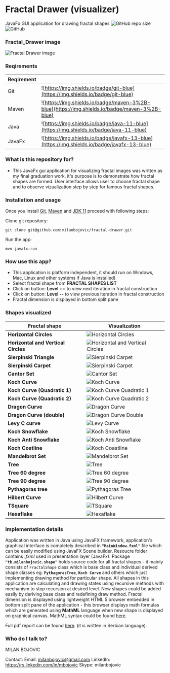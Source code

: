 # Fractal Drawer (visualizer) #
 JavaFx GUI application for drawing fractal shapes
![GitHub repo size](https://img.shields.io/github/repo-size/milanbojovic/fractal-drawer) ![GitHub](https://img.shields.io/github/license/milanbojovic/kaggle-kobe-bryant-shot-selection)

### Fractal_Drawer image ###
![Fractal Drawer image](images/fractal-drawer-demonstration.gif)

  ### Reqirements
|Reqirement||
|--|--|
|Git|![https://img.shields.io/badge/git-blue](https://img.shields.io/badge/git-blue)|
|Maven|![https://img.shields.io/badge/maven-3%2B-blue](https://img.shields.io/badge/maven-3%2B-blue)|
|Java|![https://img.shields.io/badge/java-11-blue](https://img.shields.io/badge/java-11-blue)|
|JavaFx|![https://img.shields.io/badge/javafx-13-blue](https://img.shields.io/badge/javafx-13-blue)|

### What is this repository for?

* This JavaFx gui application for visualizing fractal images was written as my final graduation work, it's purpose is to demonstrate how fractal shapes are formed. User interface allows user to choose fractal shape and to observe vizualization step by step for famous fractal shapes.

 ### Installation and usage
Once you install [Git](https://www.atlassian.com/git/tutorials/install-git), [Maven](https://maven.apache.org/install.html) and [JDK 11](https://jdk.java.net/11/) proceed with following steps:

Clone git repository:

    git clone git@github.com:milanbojovic/fractal-drawer.git
Run the app:

    mvn javafx:run
       
### How use this app?

* This application is platform independent, it should run on Windows, Mac, Linux and other systems if Java is installed)
* Select fractal shape from __FRACTAL SHAPES LIST__
* Click on button: __Level ++__ to view next iteration in fractal construction
* Click on button: __Level --__ to view previous iteration in fractal construction
* Fractal dimension is displayed in bottom split pane


### Shapes visualized

| Fractal shape |Visualization|
|--|--|
| **Horizontal Circles**|![Horizontal Circles](images/horizontal-circles.png)
|**Horizontal and Vertical Circles**|![Horizontal and Vertical Circles](images/vertical-circles.png)
|**Sierpinski Triangle**|![Sierpinski Carpet](images/sierpinski-triangle.png)
|**Sierpinski Carpet**|![Sierpinski Carpet](images/sierpinski-carpet.png)
|**Cantor Set**|![Cantor Set](images/cantor-set.png)
|**Koch Curve**|![Koch Curve](images/koch-curve.png)
|**Koch Curve (Quadratic 1)**|![Koch Curve Quadratic 1](images/koch-curve-quadratic-1.png)
|**Koch Curve (Quadratic 2)**|![Koch Curve Quadratic 2](images/koch-curve-quadratic-2.png)
|**Dragon Curve**|![Dragon Curve](images/dragon-curve.png)
|**Dragon Curve (double)**|![Dragon Curve Double](images/twin-dragon-curve.png)
|**Levy C curve**|![Levy Curve](images/levy-curve.png)
|**Koch Snowflake**|![Koch Snowflake](images/koch-snowflake.png)
|**Koch Anti Snowflake**|![Koch Anti Snowflake](images/koch-anti-snowflake.png)
|**Koch Costline**|![Koch Coastline](images/koch-coastline.png)
|**Mandelbrot Set**|![Mandelbrot Set](images/mandelbrot-set.png)
|**Tree**|![Tree](images/tree-basic.png)
|**Tree 60 degree**|![Tree 60 degree](images/tree-60-degree.png)
|**Tree 90 degree**|![Tree 90 degree](images/tree-90-degree.png)
|**Pythagoras tree**|![Pythagoras Tree](images/pythagoras-tree.png)
|**Hilbert Curve**|![Hilbert Curve](images/hilbert-curve.png)
|**TSquare**|![TSquare](images/t-square.png)
|**Hexaflake**|![Hexaflake](images/hexaflake.png)


### Implementation details
Application was written in Java using JavaFX framework, application's graphical interface is completely described in __`"MainWindow.fxml"`__ file which can be easily modified using JavaFX Scene builder. Resoucre folder contains *.fxml* used in presentation layer (JavaFx). Package __`"tk.milanbojovic.shape"`__ holds source code for all fractal shapes - it mainly consists of `FractalShape` class which is base class and individual derived shape classes eg. __`PythagorasTree`__, __`Koch Curve`__ and others which just implementing drawing method for particular shape. All shapes in this application are calculating and drawing states using recursive methods with mechanism to stop recursion at desired level. New shapes could be added easily by deriving base class and redefining draw method.
Fractal dimension is displayed using lightweight HTML 5 browser embedded in bottom split pane of the application - this browser displays math formulas which are generated using __MathML__ language when new shape is displayed on graphical canvas. MathML syntax could be found [here](http://www.tutorialspoint.com/html5/html5_mathml.htm).

Full pdf report can be found [here](report/Diplomski_rad_Milan_Bojovic_final.pdf). (it is written in Serbian language).

### Who do I talk to? ###

MILAN BOJOVIC

Contact:
Email: milanbojovic@gmail.com
LinkedIn: https://rs.linkedin.com/in/mbojovic
Skype: milanbojovic

<!--stackedit_data:
eyJoaXN0b3J5IjpbOTgyNTMyMDM3LDg1MDMwMTE0NSwxNDMyNj
M3NTc1LDEyODUwNzQwNjksLTQ5MTM4NDcyMiwtMTQwOTAyODI5
MCwtMTY1NTEyNjQ4MSwtMTg1MTM1NjU2MiwxNDY1Njg5OTA1LD
EyMDY1ODc0NTMsLTExMjM4NjQ2ODcsLTk0Nzc3MzkyOSwxODg4
OTE2NTEwLC05MjgyNjg0OTcsLTQ1OTE4ODI0NV19
-->